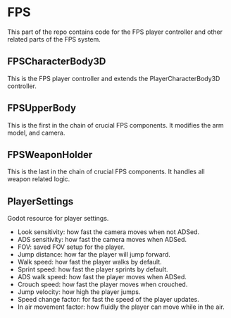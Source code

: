 # FPS 
This part of the repo contains code for the FPS player controller and other related parts of the FPS system.

## FPSCharacterBody3D
This is the FPS player controller and extends the PlayerCharacterBody3D controller.

## FPSUpperBody
This is the first in the chain of crucial FPS components. It modifies the arm model, and camera.

## FPSWeaponHolder
This is the last in the chain of crucial FPS components. It handles all weapon related logic.

## PlayerSettings
Godot resource for player settings.
- Look sensitivity: how fast the camera moves when not ADSed.
- ADS sensitivity: how fast the camera moves when ADSed.
- FOV: saved FOV setup for the player.
- Jump distance: how far the player will jump forward.
- Walk speed: how fast the player walks by default.
- Sprint speed: how fast the player sprints by default.
- ADS walk speed: how fast the player moves when ADSed.
- Crouch speed: how fast the player moves when crouched.
- Jump velocity: how high the player jumps.
- Speed change factor: for fast the speed of the player updates.
- In air movement factor: how fluidly the player can move while in the air.

<!-- [Export]
[Export]
public float speedChangeFactor = 10f;
[Export]
public float inAirMovementFactor = 0.5f;
[Export]
public float gravity = 9.81f; -->
